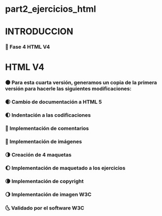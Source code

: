 # part2_ejercicios_html
# INTRODUCCION
### :full_moon_with_face: Fase 4 HTML V4
# HTML V4
### :new_moon: Para esta cuarta versión, generamos un copia de la primera versión para hacerle las siguientes modificaciones:
### :waxing_crescent_moon: Cambio de documentación a HTML 5
### :first_quarter_moon: Indentación a las codificaciones 
### :new_moon_with_face: Implementación de comentarios
### :first_quarter_moon_with_face: Implementación de imágenes
### :last_quarter_moon: Creación de 4 maquetas 
### :moon: Implementación de maquetado a los ejercicios
### :waning_crescent_moon: Implementación de copyright
### :waning_gibbous_moon: Implementación de imagen W3C
### :last_quarter_moon_with_face: Validado por el software W3C
